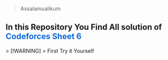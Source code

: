 >Assalamualikum
<h2>In this Repository You Find All solution of <font color="#0969DA"> Codeforces Sheet 6 </font></h2>
> [!WARNING]
> First Try it Yourself
